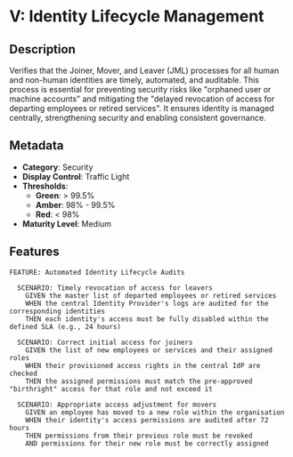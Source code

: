 # V: Identity Lifecycle Management

## Description

Verifies that the Joiner, Mover, and Leaver (JML) processes for all human and non-human identities are timely, automated, and auditable. This process is essential for preventing security risks like "orphaned user or machine accounts" and mitigating the "delayed revocation of access for departing employees or retired services". It ensures identity is managed centrally, strengthening security and enabling consistent governance.

## Metadata
- **Category**: Security
- **Display Control**: Traffic Light
- **Thresholds**:
    - **Green**: > 99.5% 
    - **Amber**: 98% - 99.5%
    - **Red**:  < 98%
- **Maturity Level**: Medium

## Features
```gherkin
FEATURE: Automated Identity Lifecycle Audits

  SCENARIO: Timely revocation of access for leavers
    GIVEN the master list of departed employees or retired services
    WHEN the central Identity Provider's logs are audited for the corresponding identities
    THEN each identity's access must be fully disabled within the defined SLA (e.g., 24 hours)

  SCENARIO: Correct initial access for joiners
    GIVEN the list of new employees or services and their assigned roles
    WHEN their provisioned access rights in the central IdP are checked
    THEN the assigned permissions must match the pre-approved "birthright" access for that role and not exceed it

  SCENARIO: Appropriate access adjustment for movers
    GIVEN an employee has moved to a new role within the organisation
    WHEN their identity's access permissions are audited after 72 hours
    THEN permissions from their previous role must be revoked
    AND permissions for their new role must be correctly assigned
```


